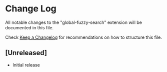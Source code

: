 # Change Log

All notable changes to the "global-fuzzy-search" extension will be documented in this file.

Check [Keep a Changelog](http://keepachangelog.com/) for recommendations on how to structure this file.

## [Unreleased]

- Initial release